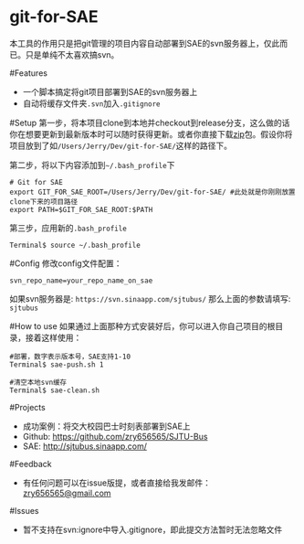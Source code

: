 git-for-SAE
===========

本工具的作用只是把git管理的项目内容自动部署到SAE的svn服务器上，仅此而已。只是单纯不太喜欢搞svn。

#Features
- 一个脚本搞定将git项目部署到SAE的svn服务器上
- 自动将缓存文件夹`.svn`加入`.gitignore`

#Setup
第一步，将本项目clone到本地并checkout到release分支，这么做的话你在想要更新到最新版本时可以随时获得更新。或者你直接下载[zip](https://github.com/zry656565/git-for-SAE/archive/release.zip)包。假设你将项目放到了如`/Users/Jerry/Dev/git-for-SAE/`这样的路径下。

第二步，将以下内容添加到`~/.bash_profile`下
```
# Git for SAE
export GIT_FOR_SAE_ROOT=/Users/Jerry/Dev/git-for-SAE/ #此处就是你刚刚放置clone下来的项目路径
export PATH=$GIT_FOR_SAE_ROOT:$PATH
```

第三步，应用新的`.bash_profile`
```
Terminal$ source ~/.bash_profile
```

#Config
修改config文件配置：
```
svn_repo_name=your_repo_name_on_sae
```
如果svn服务器是: `https://svn.sinaapp.com/sjtubus/`
那么上面的参数请填写: `sjtubus`

#How to use
如果通过上面那种方式安装好后，你可以进入你自己项目的根目录，接着这样使用：
```
#部署，数字表示版本号，SAE支持1-10
Terminal$ sae-push.sh 1

#清空本地svn缓存
Terminal$ sae-clean.sh
```

#Projects
- 成功案例：将交大校园巴士时刻表部署到SAE上
- Github: https://github.com/zry656565/SJTU-Bus
- SAE: http://sjtubus.sinaapp.com/

#Feedback
- 有任何问题可以在issue版提，或者直接给我发邮件：zry656565@gmail.com

#Issues
- 暂不支持在svn:ignore中导入.gitignore，即此提交方法暂时无法忽略文件
